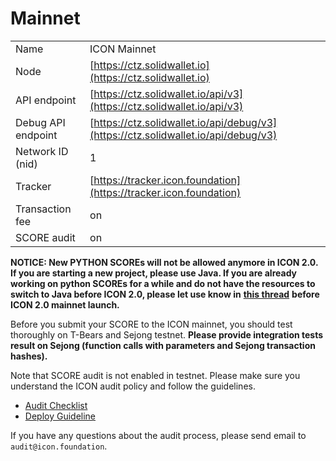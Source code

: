 # Mainnet

|  |  |
| :--- | :--- |
| Name | ICON Mainnet |
| Node | [https://ctz.solidwallet.io](https://ctz.solidwallet.io) |
| API endpoint | [https://ctz.solidwallet.io/api/v3](https://ctz.solidwallet.io/api/v3) |
| Debug API endpoint | [https://ctz.solidwallet.io/api/debug/v3](https://ctz.solidwallet.io/api/debug/v3) |
| Network ID \(nid\) | 1 |
| Tracker | [https://tracker.icon.foundation](https://tracker.icon.foundation) |
| Transaction fee | on |
| SCORE audit | on |

**NOTICE: New PYTHON SCOREs will not be allowed anymore in ICON 2.0. If you are starting a new project, please use Java. If you are already working on python SCOREs for a while and do not have the resources to switch to Java before ICON 2.0, please let use know in** [**this thread**](https://forum.icon.community/t/python-score-migration-to-java/2227) **before ICON 2.0 mainnet launch.**

Before you submit your SCORE to the ICON mainnet, you should test thoroughly on T-Bears and Sejong testnet. **Please provide integration tests result on Sejong \(function calls with parameters and Sejong transaction hashes\).**

Note that SCORE audit is not enabled in testnet. Please make sure you understand the ICON audit policy and follow the guidelines.

* [Audit Checklist](../../python-score/score-audit/audit-checklist.md)
* [Deploy Guideline](../../python-score/score-audit/deployment-process.md)

If you have any questions about the audit process, please send email to `audit@icon.foundation`.

